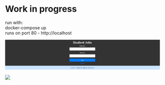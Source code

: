 # Work in progress

run with:  
docker-compose up  
runs on port 80 - http://localhost

![](screenshots/1.png)

![](screenshots/2.gif)
